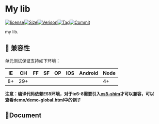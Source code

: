 # My lib

[![license](https://img.shields.io/badge/license-MIT-blue.svg)](https://github.com/PinghuaZhuang/lib/blob/master/LICENSE)[![Size](https://img.shields.io/github/languages/code-size/pinghuazhuang/lib.svg)](https://github.com/PinghuaZhuang/lib)[![Verison](https://img.shields.io/github/package-json/v/pinghuazhuang/lib.svg)](https://github.com/PinghuaZhuang/lib/releases)[![Tag](https://img.shields.io/github/tag/pinghuazhuang/lib.svg)](https://github.com/PinghuaZhuang/class/tags)[![Commit](https://img.shields.io/github/last-commit/pinghuazhuang/lib.svg)](https://github.com/PinghuaZhuang/lib/commits/master)

my lib.



## :pill: 兼容性
单元测试保证支持如下环境：

| IE   | CH   | FF   | SF   | OP   | IOS  | Android | Node |
| ---- | ---- | ---- | ---- | ---- | ---- | ------- | ---- |
| 8+   | 29+  |      |      |      |      |         | 4+   |

**注意：编译代码依赖ES5环境，对于ie6-8需要引入[es5-shim](http://github.com/es-shims/es5-shim/)才可以兼容，可以查看[demo/demo-global.html](./demo/demo-global.html)中的例子**



## :open_file_folder:Document







